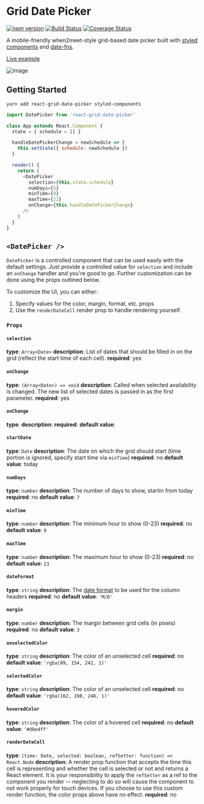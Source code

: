 # Grid Date Picker

[![npm version](https://badge.fury.io/js/react-grid-date-picker.svg)](https://badge.fury.io/js/react-grid-date-picker) [![Build Status](https://travis-ci.com/bibekg/react-grid-date-picker.svg?branch=master)](https://travis-ci.com/bibekg/react-grid-date-picker) [![Coverage Status](https://coveralls.io/repos/github/bibekg/react-grid-date-picker/badge.svg?branch=master)](https://coveralls.io/github/bibekg/react-grid-date-picker?branch=master)

A mobile-friendly when2meet-style grid-based date picker built with [styled components](https://github.com/styled-components/styled-components) and [date-fns](https://date-fns.org/). 

[Live example](http://react-grid-date-picker.surge.sh/)

![image](https://image.ibb.co/jDKJBT/react_grid_date_picker.png)

## Getting Started

```
yarn add react-grid-date-picker styled-components
```

```js
import DatePicker from 'react-grid-date-picker'

class App extends React.Component {
  state = { schedule = [] }

  handleDatePickerChange = newSchedule => {
    this.setState({ schedule: newSchedule })
  }

  render() {
    return (
      <DatePicker
        selection={this.state.schedule}
        numDays={5}
        minTime={8}
        maxTime={22}
        onChange={this.handleDatePickerChange}
      />
    )
  }
}
```

## `<DatePicker />`

`DatePicker` is a controlled component that can be used easily with the default settings. Just provide a controlled value for `selection` and include an `onChange` handler and you're good to go. Further customization can be done using the props outlined below.

To customize the UI, you can either:

1.  Specify values for the color, margin, format, etc. props
2.  Use the `renderDateCell` render prop to handle rendering yourself.

### `Props`

#### `selection`
**type**: `Array<Date>`
**description**: List of dates that should be filled in on the grid (reflect the start time of each cell).
**required**: yes

#### `onChange`
**type**: `(Array<Date>) => void`
**description**: Called when selected availability is changed. The new list of selected dates is passed in as the first parameter.
**required**: yes

#### `onChange`
**type**:
**description**:
**required**:
**default value**:

#### `startDate`
**type**: `Date`
**description**: The date on which the grid should start (time portion is ignored, specify start time via `minTime`) 
**required**: no
**default value**: today

#### `numDays`
**type**: `number`
**description**: The number of days to show, startin from today
**required**: no
**default value**: `7`

#### `minTime`
**type**: `number`
**description**: The minimum hour to show (0-23)
**required**: no
**default value**: `9`

#### `maxTime`
**type**: `number`
**description**: The maximum hour to show (0-23)
**required**: no
**default value**: `23`

#### `dateFormat`
**type**: `string`
**description**: The [date format](https://date-fns.org/v1.29.0/docs/format) to be used for the column headers
**required**: no
**default value**: `'M/D'`

#### `margin`
**type**: `number`
**description**: The margin between grid cells (in pixels)
**required**: no
**default value**: `3`

#### `unselectedColor`
**type**: `string`
**description**: The color of an unselected cell
**required**: no
**default value**: `'rgba(89, 154, 242, 1)'`

#### `selectedColor`
**type**: `string`
**description**: The color of an unselected cell
**required**: no
**default value**: `'rgba(162, 198, 248, 1)'`

#### `hoveredColor`
**type**: `string`
**description**: The color of a hovered cell
**required**: no
**default value**: `'#dbedff'`

#### `renderDateCell`
**type**: `(time: Date, selected: boolean, refSetter: function) => React.Node`
**description**: A render prop function that accepts the time this cell is representing and whether the cell is selected or not and returns a React element. It is your responsibility to apply the `refSetter` as a ref to the component you render -- neglecting to do so will cause the component to not work properly for touch devices. If you choose to use this custom render function, the color props above have no effect.
**required**: no
